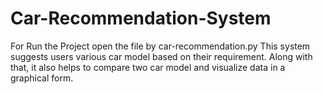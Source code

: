 # Car-Recommendation-System

For Run the Project open the file by car-recommendation.py 
This system suggests users various car model based on their requirement. Along with that, it also helps to compare two car model and visualize data in a graphical form.

